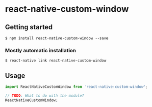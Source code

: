 # react-native-custom-window

## Getting started

`$ npm install react-native-custom-window --save`

### Mostly automatic installation

`$ react-native link react-native-custom-window`

## Usage
```javascript
import ReactNativeCustomWindow from 'react-native-custom-window';

// TODO: What to do with the module?
ReactNativeCustomWindow;
```
